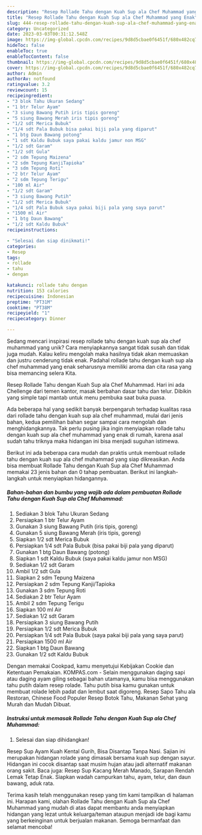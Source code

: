 ```yaml
---
description: "Resep Rollade Tahu dengan Kuah Sup ala Chef Muhammad yang Enak"
title: "Resep Rollade Tahu dengan Kuah Sup ala Chef Muhammad yang Enak"
slug: 444-resep-rollade-tahu-dengan-kuah-sup-ala-chef-muhammad-yang-enak
category: Uncategorized
date: 2023-03-03T00:31:12.548Z
image: https://img-global.cpcdn.com/recipes/9d8d5cbae0f6451f/680x482cq70/rollade-tahu-dengan-kuah-sup-ala-chef-muhammad-foto-resep-utama.jpg
hideToc: false
enableToc: true
enableTocContent: false
thumbnail: https://img-global.cpcdn.com/recipes/9d8d5cbae0f6451f/680x482cq70/rollade-tahu-dengan-kuah-sup-ala-chef-muhammad-foto-resep-utama.jpg
cover: https://img-global.cpcdn.com/recipes/9d8d5cbae0f6451f/680x482cq70/rollade-tahu-dengan-kuah-sup-ala-chef-muhammad-foto-resep-utama.jpg
author: Admin
authorAv: notfound
ratingvalue: 3.2
reviewcount: 15
recipeingredient:
- "3 blok Tahu Ukuran Sedang"
- "1 btr Telur Ayam"
- "3 siung Bawang Putih iris tipis goreng"
- "5 siung Bawang Merah iris tipis goreng"
- "1/2 sdt Merica Bubuk"
- "1/4 sdt Pala Bubuk bisa pakai biji pala yang diparut"
- "1 btg Daun Bawang potong"
- "1 sdt Kaldu Bubuk saya pakai kaldu jamur non MSG"
- "1/2 sdt Garam"
- "1/2 sdt Gula"
- "2 sdm Tepung Maizena"
- "2 sdm Tepung KanjiTapioka"
- "3 sdm Tepung Roti"
- "2 btr Telur Ayam"
- "2 sdm Tepung Terigu"
- "100 ml Air"
- "1/2 sdt Garam"
- "3 siung Bawang Putih"
- "1/2 sdt Merica Bubuk"
- "1/4 sdt Pala Bubuk saya pakai biji pala yang saya parut"
- "1500 ml Air"
- "1 btg Daun Bawang"
- "1/2 sdt Kaldu Bubuk"
recipeinstructions:

- "Selesai dan siap dinikmati!"
categories:
- Resep
tags:
- rollade
- tahu
- dengan

katakunci: rollade tahu dengan 
nutrition: 153 calories
recipecuisine: Indonesian
preptime: "PT31M"
cooktime: "PT38M"
recipeyield: "1"
recipecategory: Dinner

---
```





Sedang mencari inspirasi resep rollade tahu dengan kuah sup ala chef muhammad yang unik? Cara menyiapkannya sangat tidak susah dan tidak juga mudah. Kalau keliru mengolah maka hasilnya tidak akan memuaskan dan justru cenderung tidak enak. Padahal rollade tahu dengan kuah sup ala chef muhammad yang enak seharusnya memiliki aroma dan cita rasa yang bisa memancing selera Kita.





Resep Rollade Tahu dengan Kuah Sup ala Chef Muhammad. Hari ini ada Chellenge dari temen kantor, masak berbahan dasar tahu dan telur. Dibikin yang simple tapi mantab untuk menu pembuka saat buka puasa.

Ada beberapa hal yang sedikit banyak berpengaruh terhadap kualitas rasa dari rollade tahu dengan kuah sup ala chef muhammad, mulai dari jenis bahan, kedua pemilihan bahan segar sampai cara mengolah dan menghidangkannya. Tak perlu pusing jika ingin menyiapkan rollade tahu dengan kuah sup ala chef muhammad yang enak di rumah, karena asal sudah tahu triknya maka hidangan ini bisa menjadi suguhan istimewa.






Berikut ini ada beberapa cara mudah dan praktis untuk membuat rollade tahu dengan kuah sup ala chef muhammad yang siap dikreasikan. Anda bisa membuat Rollade Tahu dengan Kuah Sup ala Chef Muhammad memakai 23 jenis bahan dan 0 tahap pembuatan. Berikut ini langkah-langkah untuk menyiapkan hidangannya.

<!--inarticleads1-->

##### Bahan-bahan dan bumbu yang wajib ada dalam pembuatan Rollade Tahu dengan Kuah Sup ala Chef Muhammad:

1. Sediakan 3 blok Tahu Ukuran Sedang
1. Persiapkan 1 btr Telur Ayam
1. Gunakan 3 siung Bawang Putih (iris tipis, goreng)
1. Gunakan 5 siung Bawang Merah (iris tipis, goreng)
1. Siapkan 1/2 sdt Merica Bubuk
1. Persiapkan 1/4 sdt Pala Bubuk (bisa pakai biji pala yang diparut)
1. Gunakan 1 btg Daun Bawang (potong)
1. Siapkan 1 sdt Kaldu Bubuk (saya pakai kaldu jamur non MSG)
1. Sediakan 1/2 sdt Garam
1. Ambil 1/2 sdt Gula
1. Siapkan 2 sdm Tepung Maizena
1. Persiapkan 2 sdm Tepung Kanji/Tapioka
1. Gunakan 3 sdm Tepung Roti
1. Sediakan 2 btr Telur Ayam
1. Ambil 2 sdm Tepung Terigu
1. Siapkan 100 ml Air
1. Sediakan 1/2 sdt Garam
1. Persiapkan 3 siung Bawang Putih
1. Persiapkan 1/2 sdt Merica Bubuk
1. Persiapkan 1/4 sdt Pala Bubuk (saya pakai biji pala yang saya parut)
1. Persiapkan 1500 ml Air
1. Siapkan 1 btg Daun Bawang
1. Gunakan 1/2 sdt Kaldu Bubuk


Dengan memakai Cookpad, kamu menyetujui Kebijakan Cookie dan Ketentuan Pemakaian. KOMPAS.com - Selain menggunakan daging sapi atau daging ayam giling sebagai bahan utamanya, kamu bisa menggunakan tahu putih dalam resep rolade. Tahu putih bisa kamu gunakan untuk membuat rolade lebih padat dan lembut saat digoreng. Resep Sapo Tahu ala Restoran, Chinese Food Populer Resep Botok Tahu, Makanan Sehat yang Murah dan Mudah Dibuat. 

<!--inarticleads2-->

##### Instruksi untuk memasak Rollade Tahu dengan Kuah Sup ala Chef Muhammad:


1. Selesai dan siap dihidangkan!

Resep Sup Ayam Kuah Kental Gurih, Bisa Disantap Tanpa Nasi. Sajian ini merupakan hidangan rolade yang dimasak bersama kuah sup dengan sayur. Hidangan ini cocok disantap saat musim hujan atau jadi alternatif makanan orang sakit. Baca juga: Resep Sup Kacang Merah Manado, Sarapan Rendah Lemak Tetap Enak. Siapkan wadah campurkan tahu, ayam, telur, dan daun bawang, aduk rata. 

Terima kasih telah menggunakan resep yang tim kami tampilkan di halaman ini. Harapan kami, olahan Rollade Tahu dengan Kuah Sup ala Chef Muhammad yang mudah di atas dapat membantu anda menyiapkan hidangan yang lezat untuk keluarga/teman ataupun menjadi ide bagi kamu yang berkeinginan untuk berjualan makanan. Semoga bermanfaat dan selamat mencoba!
